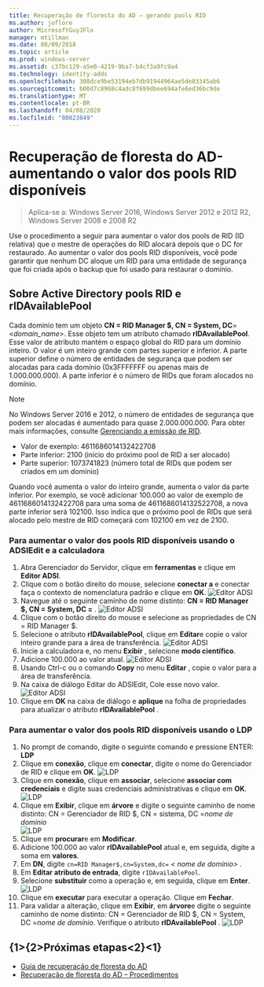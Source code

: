 ```yaml
---
title: Recuperação de floresta do AD – gerando pools RID
ms.author: joflore
author: MicrosoftGuyJFlo
manager: mtillman
ms.date: 08/09/2018
ms.topic: article
ms.prod: windows-server
ms.assetid: c37bc129-a5e0-4219-9ba7-b4cf3a9fc9a4
ms.technology: identity-adds
ms.openlocfilehash: 308dce9be53194eb7db91944964ae5de03345ab6
ms.sourcegitcommit: b00d7c8968c4adc8f699dbee694afe6ed36bc9de
ms.translationtype: MT
ms.contentlocale: pt-BR
ms.lasthandoff: 04/08/2020
ms.locfileid: "80823849"
---
```

# <a name="ad-forest-recovery---raising-the-value-of-available-rid-pools"></a>Recuperação de floresta do AD-aumentando o valor dos pools RID disponíveis 

>Aplica-se a: Windows Server 2016, Windows Server 2012 e 2012 R2, Windows Server 2008 e 2008 R2

Use o procedimento a seguir para aumentar o valor dos pools de RID (ID relativa) que o mestre de operações do RID alocará depois que o DC for restaurado. Ao aumentar o valor dos pools RID disponíveis, você pode garantir que nenhum DC aloque um RID para uma entidade de segurança que foi criada após o backup que foi usado para restaurar o domínio. 

## <a name="about-active-directory-rid-pools-and-ridavailablepool"></a>Sobre Active Directory pools RID e rIDAvailablePool

Cada domínio tem um objeto **CN = RID Manager $, CN = System, DC**=<*domain_name*>. Esse objeto tem um atributo chamado **rIDAvailablePool**. Esse valor de atributo mantém o espaço global do RID para um domínio inteiro. O valor é um inteiro grande com partes superior e inferior. A parte superior define o número de entidades de segurança que podem ser alocadas para cada domínio (0x3FFFFFFF ou apenas mais de 1.000.000.000). A parte inferior é o número de RIDs que foram alocados no domínio. 
  
> [!NOTE]
> No Windows Server 2016 e 2012, o número de entidades de segurança que podem ser alocadas é aumentado para quase 2.000.000.000. Para obter mais informações, consulte [Gerenciando a emissão de RID](https://technet.microsoft.com/library/jj574229.aspx). 
  
- Valor de exemplo: 4611686014132422708  
- Parte inferior: 2100 (início do próximo pool de RID a ser alocado)  
- Parte superior: 1073741823 (número total de RIDs que podem ser criados em um domínio)  
  
Quando você aumenta o valor do inteiro grande, aumenta o valor da parte inferior. Por exemplo, se você adicionar 100.000 ao valor de exemplo de 4611686014132422708 para uma soma de 4611686014132522708, a nova parte inferior será 102100. Isso indica que o próximo pool de RIDs que será alocado pelo mestre de RID começará com 102100 em vez de 2100. 
  
### <a name="to-raise-the-value-of-available-rid-pools-using-adsiedit-and-the-calculator"></a>Para aumentar o valor dos pools RID disponíveis usando o ADSIEdit e a calculadora

1. Abra Gerenciador do Servidor, clique em **ferramentas** e clique em **Editor ADSI**.
2. Clique com o botão direito do mouse, selecione **conectar a** e conectar faça o contexto de nomenclatura padrão e clique em **OK**.
   ![Editor ADSI](media/AD-Forest-Recovery-Raise-RID-Pool/adsi1.png) 
3. Navegue até o seguinte caminho de nome distinto: **CN = RID Manager $, CN = System, DC =<domain name>** .
   ![Editor ADSI](media/AD-Forest-Recovery-Raise-RID-Pool/adsi2.png) 
3. Clique com o botão direito do mouse e selecione as propriedades de CN = RID Manager $. 
4. Selecione o atributo **rIDAvailablePool**, clique em **Editar**e copie o valor inteiro grande para a área de transferência.
   ![Editor ADSI](media/AD-Forest-Recovery-Raise-RID-Pool/adsi3.png)  
5. Inicie a calculadora e, no menu **Exibir** , selecione **modo científico**. 
6. Adicione 100.000 ao valor atual.
   ![Editor ADSI](media/AD-Forest-Recovery-Raise-RID-Pool/adsi4.png) 
7. Usando Ctrl-c ou o comando **Copy** no menu **Editar** , copie o valor para a área de transferência. 
8. Na caixa de diálogo Editar do ADSIEdit, Cole esse novo valor. 
   ![Editor ADSI](media/AD-Forest-Recovery-Raise-RID-Pool/adsi5.png) 
9. Clique em **OK** na caixa de diálogo e **aplique** na folha de propriedades para atualizar o atributo **rIDAvailablePool** . 
  
### <a name="to-raise-the-value-of-available-rid-pools-using-ldp"></a>Para aumentar o valor dos pools RID disponíveis usando o LDP  
  
1. No prompt de comando, digite o seguinte comando e pressione ENTER:  
   **LDP**  
2. Clique em **conexão**, clique em **conectar**, digite o nome do Gerenciador de RID e clique em **OK**. 
   ![LDP](media/AD-Forest-Recovery-Raise-RID-Pool/ldp1.png)
3. Clique em **conexão**, clique em **associar**, selecione **associar com credenciais** e digite suas credenciais administrativas e clique em **OK**. 
   ![LDP](media/AD-Forest-Recovery-Raise-RID-Pool/ldp2.png)
4. Clique em **Exibir**, clique em **árvore** e digite o seguinte caminho de nome distinto: CN = Gerenciador de RID $, CN = sistema, DC =*nome de domínio*  
   ![LDP](media/AD-Forest-Recovery-Raise-RID-Pool/ldp3.png)
5. Clique em **procurar**e em **Modificar**. 
6. Adicione 100.000 ao valor **rIDAvailablePool** atual e, em seguida, digite a soma em **valores**. 
7. Em **DN**, digite `cn=RID Manager$,cn=System,dc=` *< nome de domínio\>* . 
8. Em **Editar atributo de entrada**, digite `rIDAvailablePool`. 
9. Selecione **substituir** como a operação e, em seguida, clique em **Enter**.
   ![LDP](media/AD-Forest-Recovery-Raise-RID-Pool/ldp4.png) 
10. Clique em **executar** para executar a operação. Clique em **Fechar**.
11. Para validar a alteração, clique em **Exibir**, em **árvore**e digite o seguinte caminho de nome distinto: CN = Gerenciador de RID $, CN = System, DC =*nome de domínio*.   Verifique o atributo **rIDAvailablePool** . 
   ![LDP](media/AD-Forest-Recovery-Raise-RID-Pool/ldp5.png)

## <a name="next-steps"></a>{1&gt;{2&gt;Próximas etapas&lt;2}&lt;1}

- [Guia de recuperação de floresta do AD](AD-Forest-Recovery-Guide.md)
- [Recuperação de floresta do AD – Procedimentos](AD-Forest-Recovery-Procedures.md)
